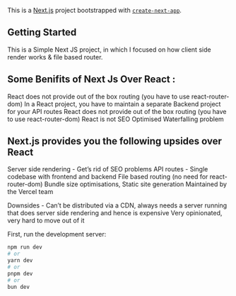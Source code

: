 This is a [Next.js](https://nextjs.org/) project bootstrapped with [`create-next-app`](https://github.com/vercel/next.js/tree/canary/packages/create-next-app).

## Getting Started

This is a Simple Next JS project, in which I focused on how client side render works & file based router. 
## Some Benifits of Next Js Over React :
 React does not provide out of the box routing (you have to use react-router-dom)
 In a React project, you have to maintain a separate Backend project for your API routes
 React does not provide out of the box routing (you have to use react-router-dom)
 React is not SEO Optimised 
 Waterfalling problem



## Next.js provides you the following upsides over React
Server side rendering - Get’s rid of SEO problems
API routes - Single codebase with frontend and backend
File based routing (no need for react-router-dom)
Bundle size optimisations, Static site generation
Maintained by the Vercel team
 
Downsides - 
Can’t be distributed via a CDN, always needs a server running that does server side rendering and hence is expensive
Very opinionated, very hard to move out of it




First, run the development server:

```bash
npm run dev
# or
yarn dev
# or
pnpm dev
# or
bun dev
```

